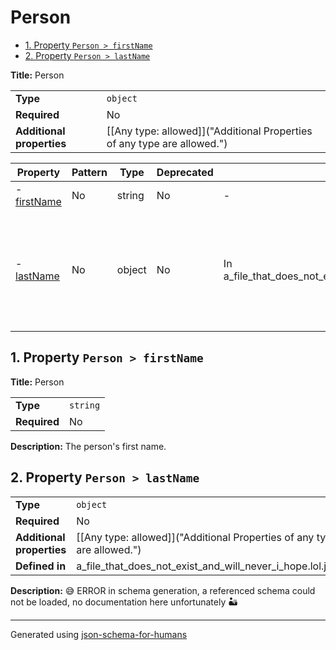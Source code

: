 # Person

- [1. Property `Person > firstName`](#firstName)
- [2. Property `Person > lastName`](#lastName)

**Title:** Person

|                           |                                                                         |
| ------------------------- | ----------------------------------------------------------------------- |
| **Type**                  | `object`                                                                |
| **Required**              | No                                                                      |
| **Additional properties** | [[Any type: allowed]]("Additional Properties of any type are allowed.") |

| Property                   | Pattern | Type   | Deprecated | Definition                                                   | Title/Description                                                                                             |
| -------------------------- | ------- | ------ | ---------- | ------------------------------------------------------------ | ------------------------------------------------------------------------------------------------------------- |
| - [firstName](#firstName ) | No      | string | No         | -                                                            | Person                                                                                                        |
| - [lastName](#lastName )   | No      | object | No         | In a_file_that_does_not_exist_and_will_never_i_hope.lol.json | 😅 ERROR in schema generation, a referenced schema could not be loaded, no documentation here unfortunately 🏜️ |

## <a name="firstName"></a>1. Property `Person > firstName`

**Title:** Person

|              |          |
| ------------ | -------- |
| **Type**     | `string` |
| **Required** | No       |

**Description:** The person's first name.

## <a name="lastName"></a>2. Property `Person > lastName`

|                           |                                                                         |
| ------------------------- | ----------------------------------------------------------------------- |
| **Type**                  | `object`                                                                |
| **Required**              | No                                                                      |
| **Additional properties** | [[Any type: allowed]]("Additional Properties of any type are allowed.") |
| **Defined in**            | a_file_that_does_not_exist_and_will_never_i_hope.lol.json               |

**Description:** 😅 ERROR in schema generation, a referenced schema could not be loaded, no documentation here unfortunately 🏜️

----------------------------------------------------------------------------------------------------------------------------
Generated using [json-schema-for-humans](https://github.com/coveooss/json-schema-for-humans)
